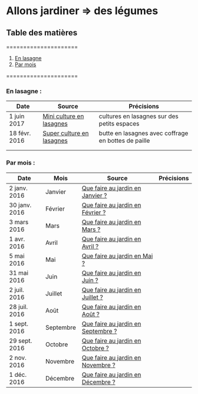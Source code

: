 # Allons jardiner => des légumes

## Table des matières
=====================

1. [En lasagne](#lasagne)
2. [Par mois](#mois)

=====================


### En lasagne : <a name="lasagne"></a>

| Date                  | Source                                           | Précisions                                       |
|-----------------------|--------------------------------------------------|--------------------------------------------------|
| 1 juin 2017           | [Mini culture en lasagnes](https://www.youtube.com/watch?v=OID3kjz1Cu4)      | cultures en lasagnes sur des petits espaces      |
| 18 févr. 2016         | [Super culture en lasagnes](https://www.youtube.com/watch?v=b6ZphUp_GYk)     | butte en lasagnes avec coffrage en bottes de paille |
| | | |
| | | |

### Par mois : <a name="mois"></a>

| Date                  | Mois          | Source                                           | Précisions                                       |
|-----------------------|---------------|--------------------------------------------------|--------------------------------------------------|
| 2 janv. 2016          | Janvier       | [Que faire au jardin en Janvier ?](https://www.youtube.com/watch?v=0e9uraspI1E)      | |
| 30 janv. 2016         | Février       | [Que faire au jardin en Février ?](https://www.youtube.com/watch?v=e5fIfO03fDk)      | |
| 3 mars 2016           | Mars          | [Que faire au jardin en Mars ?](https://www.youtube.com/watch?v=LkJJzH6lsUU)         | |
| 1 avr. 2016           | Avril         | [Que faire au jardin en Avril ?](https://www.youtube.com/watch?v=3o7tAL71IVw)        | |
| 5 mai 2016            | Mai           | [Que faire au jardin en Mai ?](https://www.youtube.com/watch?v=5Da4D-1BJlQ)          | |
| 31 mai 2016           | Juin          | [Que faire au jardin en Juin ?](https://www.youtube.com/watch?v=fYD0xdMedCA)         | |
| 2 juil. 2016          | Juillet       | [Que faire au jardin en Juillet ?](https://www.youtube.com/watch?v=p29p02RMdoI)      | |
| 28 juil. 2016         | Août          | [Que faire au jardin en Août ?](https://www.youtube.com/watch?v=M3UEkHyeAGE)         | |
| 1 sept. 2016          | Septembre     | [Que faire au jardin en Septembre ?](https://www.youtube.com/watch?v=con-c2_o9uc)    | |
| 29 sept. 2016         | Octobre       | [Que faire au jardin en Octobre ?](https://www.youtube.com/watch?v=GswUGxztnpU)      | |
| 2 nov. 2016           | Novembre      | [Que faire au jardin en Novembre ?](https://www.youtube.com/watch?v=ygW8ElfY2So)     | |
| 1 déc. 2016           | Décembre      | [Que faire au jardin en Décembre ?](https://www.youtube.com/watch?v=E0Fe4kYA7UY)     | |